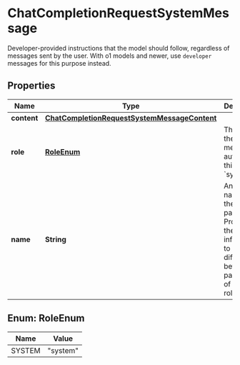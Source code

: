

# ChatCompletionRequestSystemMessage

Developer-provided instructions that the model should follow, regardless of messages sent by the user. With o1 models and newer, use `developer` messages for this purpose instead. 

## Properties

| Name | Type | Description | Notes |
|------------ | ------------- | ------------- | -------------|
|**content** | [**ChatCompletionRequestSystemMessageContent**](ChatCompletionRequestSystemMessageContent.md) |  |  |
|**role** | [**RoleEnum**](#RoleEnum) | The role of the messages author, in this case &#x60;system&#x60;. |  |
|**name** | **String** | An optional name for the participant. Provides the model information to differentiate between participants of the same role. |  [optional] |



## Enum: RoleEnum

| Name | Value |
|---- | -----|
| SYSTEM | &quot;system&quot; |



